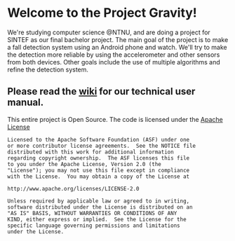 # Welcome to the Project Gravity!

We're studying computer science @NTNU, and are doing a project for SINTEF as our final bachelor project.
The main goal of the project is to make a fall detection system using an Android phone and watch. We'll try to make the detection more reliable by using the accelerometer and other sensors from both devices. Other goals include the use of multiple algorithms and refine the detection system.

## Please read the [wiki](https://github.com/iverasp/project_gravity/wiki) for our technical user manual.

This entire project is Open Source. The code is licensed under the [Apache License](https://www.apache.org/licenses/)

    Licensed to the Apache Software Foundation (ASF) under one
    or more contributor license agreements.  See the NOTICE file
    distributed with this work for additional information
    regarding copyright ownership.  The ASF licenses this file
    to you under the Apache License, Version 2.0 (the
    "License"); you may not use this file except in compliance
    with the License.  You may obtain a copy of the License at

    http://www.apache.org/licenses/LICENSE-2.0

    Unless required by applicable law or agreed to in writing,
    software distributed under the License is distributed on an
    "AS IS" BASIS, WITHOUT WARRANTIES OR CONDITIONS OF ANY
    KIND, either express or implied.  See the License for the
    specific language governing permissions and limitations
    under the License.
